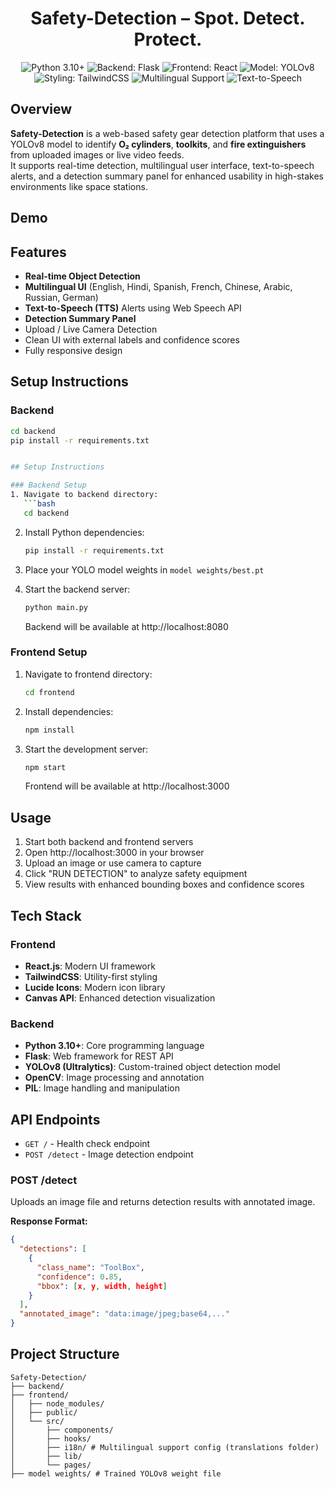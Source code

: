 <div align="center">
  <h1>Safety-Detection – Spot. Detect. Protect.</h1>
  <p>
    <img src="https://img.shields.io/badge/Python-3.10+-blue?style=flat&logo=python" alt="Python 3.10+">
    <img src="https://img.shields.io/badge/Backend-Flask-black?style=flat&logo=flask" alt="Backend: Flask">
    <img src="https://img.shields.io/badge/Frontend-React-blue?style=flat&logo=react" alt="Frontend: React">
    <img src="https://img.shields.io/badge/Model-YOLOv8-blueviolet?style=flat" alt="Model: YOLOv8">
    <img src="https://img.shields.io/badge/Styling-TailwindCSS-cyan?style=flat&logo=tailwindcss" alt="Styling: TailwindCSS">
    <img src="https://img.shields.io/badge/Feature-Multilingual-green?style=flat" alt="Multilingual Support">
    <img src="https://img.shields.io/badge/Feature-TTS-orange?style=flat" alt="Text-to-Speech">
  </p>
</div>


##  Overview

**Safety-Detection** is a web-based safety gear detection platform that uses a YOLOv8 model to identify **O₂ cylinders**, **toolkits**, and **fire extinguishers** from uploaded images or live video feeds.  
It supports real-time detection, multilingual user interface, text-to-speech alerts, and a detection summary panel for enhanced usability in high-stakes environments like space stations.

##  Demo

##  Features

-  **Real-time Object Detection**
-  **Multilingual UI** (English, Hindi, Spanish, French, Chinese, Arabic, Russian, German)
-  **Text-to-Speech (TTS)** Alerts using Web Speech API
-  **Detection Summary Panel**
-  Upload / Live Camera Detection
-  Clean UI with external labels and confidence scores
-  Fully responsive design

##  Setup Instructions

###  Backend

```bash
cd backend
pip install -r requirements.txt


## Setup Instructions

### Backend Setup
1. Navigate to backend directory:
   ```bash
   cd backend
   ```

2. Install Python dependencies:
   ```bash
   pip install -r requirements.txt
   ```

3. Place your YOLO model weights in `model weights/best.pt`

4. Start the backend server:
   ```bash
   python main.py
   ```
   Backend will be available at http://localhost:8080

### Frontend Setup
1. Navigate to frontend directory:
   ```bash
   cd frontend
   ```

2. Install dependencies:
   ```bash
   npm install
   ```

3. Start the development server:
   ```bash
   npm start
   ```
   Frontend will be available at http://localhost:3000

## Usage
1. Start both backend and frontend servers
2. Open http://localhost:3000 in your browser
3. Upload an image or use camera to capture
4. Click "RUN DETECTION" to analyze safety equipment
5. View results with enhanced bounding boxes and confidence scores

## Tech Stack
### Frontend
- **React.js**: Modern UI framework
- **TailwindCSS**: Utility-first styling
- **Lucide Icons**: Modern icon library
- **Canvas API**: Enhanced detection visualization

### Backend
- **Python 3.10+**: Core programming language
- **Flask**: Web framework for REST API
- **YOLOv8 (Ultralytics)**: Custom-trained object detection model
- **OpenCV**: Image processing and annotation
- **PIL**: Image handling and manipulation

## API Endpoints
- `GET /` - Health check endpoint
- `POST /detect` - Image detection endpoint

### POST /detect
Uploads an image file and returns detection results with annotated image.

**Response Format:**
```json
{
  "detections": [
    {
      "class_name": "ToolBox",
      "confidence": 0.85,
      "bbox": [x, y, width, height]
    }
  ],
  "annotated_image": "data:image/jpeg;base64,..."
}
```

## Project Structure
```
Safety-Detection/
├── backend/
├── frontend/
│   ├── node_modules/
│   ├── public/
│   └── src/
│       ├── components/
│       ├── hooks/
│       ├── i18n/ # Multilingual support config (translations folder)
│       ├── lib/
│       └── pages/
├── model weights/ # Trained YOLOv8 weight file

```